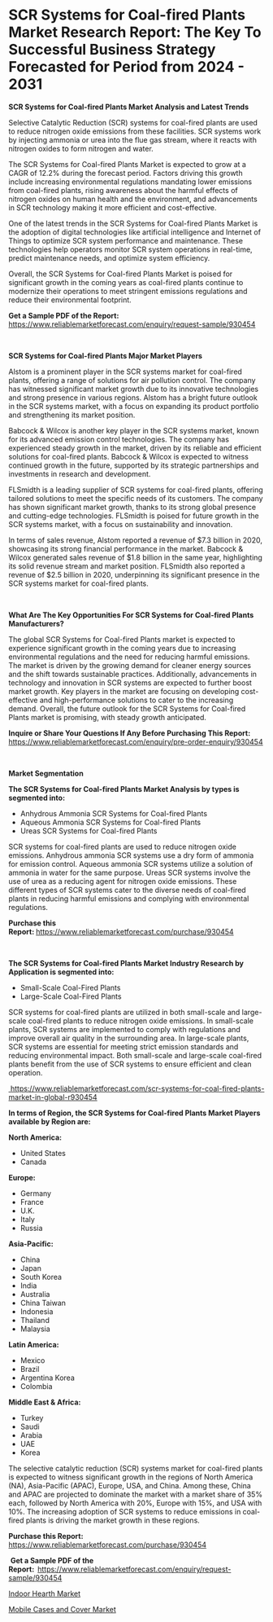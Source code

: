 <p><h1>SCR Systems for Coal-fired Plants Market Research Report: The Key To Successful Business Strategy Forecasted for Period from 2024 - 2031</h1></p><p><strong>SCR Systems for Coal-fired Plants Market Analysis and Latest Trends</strong></p>
<p><p>Selective Catalytic Reduction (SCR) systems for coal-fired plants are used to reduce nitrogen oxide emissions from these facilities. SCR systems work by injecting ammonia or urea into the flue gas stream, where it reacts with nitrogen oxides to form nitrogen and water.</p><p>The SCR Systems for Coal-fired Plants Market is expected to grow at a CAGR of 12.2% during the forecast period. Factors driving this growth include increasing environmental regulations mandating lower emissions from coal-fired plants, rising awareness about the harmful effects of nitrogen oxides on human health and the environment, and advancements in SCR technology making it more efficient and cost-effective.</p><p>One of the latest trends in the SCR Systems for Coal-fired Plants Market is the adoption of digital technologies like artificial intelligence and Internet of Things to optimize SCR system performance and maintenance. These technologies help operators monitor SCR system operations in real-time, predict maintenance needs, and optimize system efficiency.</p><p>Overall, the SCR Systems for Coal-fired Plants Market is poised for significant growth in the coming years as coal-fired plants continue to modernize their operations to meet stringent emissions regulations and reduce their environmental footprint.</p></p>
<p><strong>Get a Sample PDF of the Report:&nbsp;</strong> <a href="https://www.reliablemarketforecast.com/enquiry/request-sample/930454">https://www.reliablemarketforecast.com/enquiry/request-sample/930454</a></p>
<p>&nbsp;</p>
<p><strong>SCR Systems for Coal-fired Plants Major Market Players</strong></p>
<p><p>Alstom is a prominent player in the SCR systems market for coal-fired plants, offering a range of solutions for air pollution control. The company has witnessed significant market growth due to its innovative technologies and strong presence in various regions. Alstom has a bright future outlook in the SCR systems market, with a focus on expanding its product portfolio and strengthening its market position.</p><p>Babcock & Wilcox is another key player in the SCR systems market, known for its advanced emission control technologies. The company has experienced steady growth in the market, driven by its reliable and efficient solutions for coal-fired plants. Babcock & Wilcox is expected to witness continued growth in the future, supported by its strategic partnerships and investments in research and development.</p><p>FLSmidth is a leading supplier of SCR systems for coal-fired plants, offering tailored solutions to meet the specific needs of its customers. The company has shown significant market growth, thanks to its strong global presence and cutting-edge technologies. FLSmidth is poised for future growth in the SCR systems market, with a focus on sustainability and innovation.</p><p>In terms of sales revenue, Alstom reported a revenue of $7.3 billion in 2020, showcasing its strong financial performance in the market. Babcock & Wilcox generated sales revenue of $1.8 billion in the same year, highlighting its solid revenue stream and market position. FLSmidth also reported a revenue of $2.5 billion in 2020, underpinning its significant presence in the SCR systems market for coal-fired plants.</p></p>
<p>&nbsp;</p>
<p><strong>What Are The Key Opportunities For SCR Systems for Coal-fired Plants Manufacturers?</strong></p>
<p><p>The global SCR Systems for Coal-fired Plants market is expected to experience significant growth in the coming years due to increasing environmental regulations and the need for reducing harmful emissions. The market is driven by the growing demand for cleaner energy sources and the shift towards sustainable practices. Additionally, advancements in technology and innovation in SCR systems are expected to further boost market growth. Key players in the market are focusing on developing cost-effective and high-performance solutions to cater to the increasing demand. Overall, the future outlook for the SCR Systems for Coal-fired Plants market is promising, with steady growth anticipated.</p></p>
<p><strong>Inquire or Share Your Questions If Any Before Purchasing This Report:</strong> <a href="https://www.reliablemarketforecast.com/enquiry/pre-order-enquiry/930454">https://www.reliablemarketforecast.com/enquiry/pre-order-enquiry/930454</a></p>
<p>&nbsp;</p>
<p><strong>Market Segmentation</strong></p>
<p><strong>The SCR Systems for Coal-fired Plants Market Analysis by types is segmented into:</strong></p>
<p><ul><li>Anhydrous Ammonia SCR Systems for Coal-fired Plants</li><li>Aqueous Ammonia SCR Systems for Coal-fired Plants</li><li>Ureas SCR Systems for Coal-fired Plants</li></ul></p>
<p><p>SCR systems for coal-fired plants are used to reduce nitrogen oxide emissions. Anhydrous ammonia SCR systems use a dry form of ammonia for emission control. Aqueous ammonia SCR systems utilize a solution of ammonia in water for the same purpose. Ureas SCR systems involve the use of urea as a reducing agent for nitrogen oxide emissions. These different types of SCR systems cater to the diverse needs of coal-fired plants in reducing harmful emissions and complying with environmental regulations.</p></p>
<p><strong>Purchase this Report:&nbsp;</strong><a href="https://www.reliablemarketforecast.com/purchase/930454">https://www.reliablemarketforecast.com/purchase/930454</a></p>
<p>&nbsp;</p>
<p><strong>The SCR Systems for Coal-fired Plants Market Industry Research by Application is segmented into:</strong></p>
<p><ul><li>Small-Scale Coal-Fired Plants</li><li>Large-Scale Coal-Fired Plants</li></ul></p>
<p><p>SCR systems for coal-fired plants are utilized in both small-scale and large-scale coal-fired plants to reduce nitrogen oxide emissions. In small-scale plants, SCR systems are implemented to comply with regulations and improve overall air quality in the surrounding area. In large-scale plants, SCR systems are essential for meeting strict emission standards and reducing environmental impact. Both small-scale and large-scale coal-fired plants benefit from the use of SCR systems to ensure efficient and clean operation.</p></p>
<p><a href="https://www.reliablemarketforecast.com/scr-systems-for-coal-fired-plants-market-in-global-r930454">&nbsp;https://www.reliablemarketforecast.com/scr-systems-for-coal-fired-plants-market-in-global-r930454</a></p>
<p><strong>In terms of Region, the SCR Systems for Coal-fired Plants Market Players available by Region are:</strong></p>
<p>
    <p> <strong> North America: </strong>
        <ul>
            <li>United States</li>
            <li>Canada</li>
        </ul>
        </p> 
    <p> <strong> Europe: </strong>
        <ul>
            <li>Germany</li>
            <li>France</li>
            <li>U.K.</li>
            <li>Italy</li>
            <li>Russia</li>
        </ul>
        </p> 
    <p> <strong> Asia-Pacific: </strong>
        <ul>
            <li>China</li>
            <li>Japan</li>
            <li>South Korea</li>
            <li>India</li>
            <li>Australia</li>
            <li>China Taiwan</li>
            <li>Indonesia</li>
            <li>Thailand</li>
            <li>Malaysia</li>
        </ul>
        </p> 
    <p> <strong> Latin America: </strong>
        <ul>
            <li>Mexico</li>
            <li>Brazil</li>
            <li>Argentina Korea</li>
            <li>Colombia</li>
        </ul>
        </p> 
    <p> <strong> Middle East & Africa: </strong>
        <ul>
            <li>Turkey</li>
            <li>Saudi</li>
            <li>Arabia</li>
            <li>UAE</li>
            <li>Korea</li>
        </ul>
    </p>
    </p>
<p><p>The selective catalytic reduction (SCR) systems market for coal-fired plants is expected to witness significant growth in the regions of North America (NA), Asia-Pacific (APAC), Europe, USA, and China. Among these, China and APAC are projected to dominate the market with a market share of 35% each, followed by North America with 20%, Europe with 15%, and USA with 10%. The increasing adoption of SCR systems to reduce emissions in coal-fired plants is driving the market growth in these regions.</p></p>
<p><strong>Purchase this Report: </strong><a href="https://www.reliablemarketforecast.com/purchase/930454">https://www.reliablemarketforecast.com/purchase/930454</a></p>
<p>&nbsp;<strong>Get a Sample PDF of the Report:&nbsp;&nbsp;</strong><a href="https://www.reliablemarketforecast.com/enquiry/request-sample/930454">https://www.reliablemarketforecast.com/enquiry/request-sample/930454</a></p>
<p><strong></strong></p>
<p><p><a href="https://medium.com/@barbarakbess8920/global-indoor-hearth-industry-research-report-competitive-landscape-market-size-regional-status-e27c4a3515af">Indoor Hearth Market</a></p><p><a href="https://medium.com/@sharquayrhodes1927/mobile-cases-and-cover-industry-forecast-market-shifts-and-strategic-imperatives-2024-2031-16f5ac7bf1c5">Mobile Cases and Cover Market</a></p></p>
